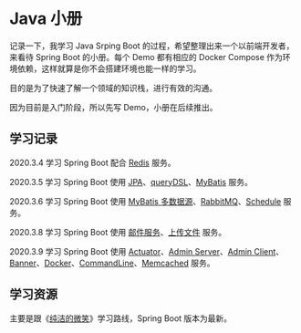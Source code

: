 # Java 小册

记录一下，我学习 Java Srping Boot 的过程，希望整理出来一个以前端开发者，来看待 Spring Boot 的小册。每个 Demo 都有相应的 Docker Compose 作为环境依赖，这样就算是你不会搭建环境也能一样的学习。

目的是为了快速了解一个领域的知识栈，进行有效的沟通。

因为目前是入门阶段，所以先写 Demo，小册在后续推出。

## 学习记录

2020.3.4 学习 Spring Boot 配合 [Redis](./source/spring-boot/redis/) 服务。  

2020.3.5 学习 Spring Boot 使用 [JPA](./source/spring-boot/jpa/)、[queryDSL](./source/spring-boot/querysdl/)、[MyBatis](./source/spring-boot/mybatis/) 服务。

2020.3.6 学习 Spring Boot 使用 [MyBatis 多数据源](./source/spring-boot/mybatis-multi/)、[RabbitMQ](./source/spring-boot/rabbitmq/)、[Schedule](./source/spring-boot/schedule) 服务。

2020.3.8 学习 Spring Boot 使用 [邮件服务](./source/spring-boot/email/)、[上传文件](./source/spring-boot/upload/) 服务。

2020.3.9 学习 Spring Boot 使用 [Actuator](./source/spring-boot/actuator/)、[Admin Server](./source/spring-boot/admin-serve/)、[Admin Client](./source/spring-boot/admin-client/)、[Banner](./source/spring-boot/banner/)、[Docker](./source/spring-boot/docker/)、[CommandLine](./source/spring-boot/command/)、[Memcached](./source/spring-boot/memcached/) 服务。

## 学习资源

主要是跟《[纯洁的微笑](http://www.ityouknow.com/spring-boot.html)》学习路线，Spring Boot 版本为最新。
